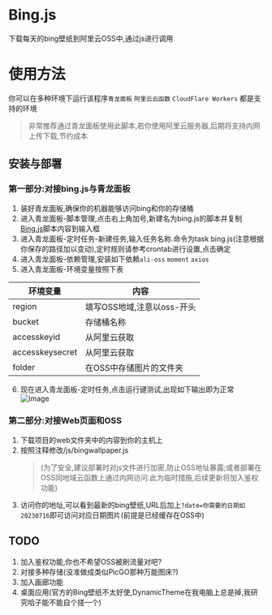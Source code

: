 # Bing.js
下载每天的bing壁纸到阿里云OSS中,通过js进行调用

# 使用方法
你可以在多种环境下运行该程序`青龙面板` `阿里云云函数` `CloudFlare Workers` 都是支持的环境
> 非常推荐通过青龙面板使用此脚本,若你使用阿里云服务器,后期将支持内网上传下载,节约成本
## 安装与部署

### 第一部分:对接bing.js与青龙面板
1. 装好青龙面板,确保你的机器能够访问bing和你的存储桶
2. 进入青龙面板-脚本管理,点击右上角加号,新建名为bing.js的脚本并复制[Bing.js](https://github.com/Steve5wutongyu6/Bing.js/blob/main/bing.js)脚本内容到输入框
3. 进入青龙面板-定时任务-新建任务,输入任务名称.命令为task bing.js(注意根据你保存的路径加以变动),定时规则请参考crontab进行设置,点击确定
4. 进入青龙面板-依赖管理,安装如下依赖`ali-oss` `moment` `axios`
5. 进入青龙面板-环境变量按照下表


| 环境变量        | 内容                       |
| --------------- | -------------------------- |
| region          | 填写OSS地域,注意以oss-开头 |
| bucket          | 存储桶名称                 |
| accesskeyid     | 从阿里云获取               |
| accesskeysecret | 从阿里云获取               |
| folder          | 在OSS中存储图片的文件夹    |

6. 现在进入青龙面板-定时任务,点击运行键测试,出现如下输出即为正常
   ![image](https://github.com/Steve5wutongyu6/Bing.js/assets/77491648/00262856-f34a-405a-9a13-624752a1e139)

### 第二部分:对接Web页面和OSS
1. 下载项目的web文件夹中的内容到你的主机上
2. 按照注释修改/js/bingwallpaper.js
   > (为了安全,建议部署时对js文件进行加密,防止OSS地址暴露;或者部署在OSS同地域云函数上通过内网访问.此为临时措施,后续更新将加入鉴权功能)
3. 访问你的地址,可以看到最新的bing壁纸,URL后加上`?date=你需要的日期如20230716`即可访问对应日期图片(前提是已经缓存在OSS中)

## TODO
1. 加入鉴权功能,你也不希望OSS被刷流量对吧?
2. 对接多种存储(没准做成类似PicGO那种万能图床?)
3. 加入画廊功能
4. 桌面应用(官方的Bing壁纸不太好使,DynamicTheme在我电脑上总是掉,我研究哈子能不能自个搓一个)

